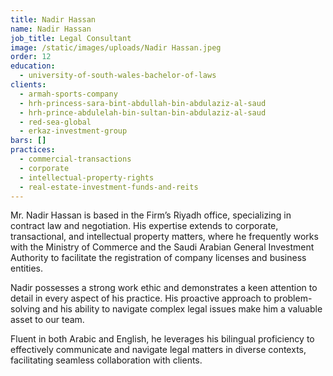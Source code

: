 ```yaml
---
title: Nadir Hassan
name: Nadir Hassan
job_title: Legal Consultant
image: /static/images/uploads/Nadir Hassan.jpeg
order: 12
education:
  - university-of-south-wales-bachelor-of-laws
clients:
  - armah-sports-company
  - hrh-princess-sara-bint-abdullah-bin-abdulaziz-al-saud
  - hrh-prince-abdulelah-bin-sultan-bin-abdulaziz-al-saud
  - red-sea-global
  - erkaz-investment-group
bars: []
practices:
  - commercial-transactions
  - corporate
  - intellectual-property-rights
  - real-estate-investment-funds-and-reits
---
```

Mr. Nadir Hassan is based in the Firm’s Riyadh office, specializing in contract law and negotiation. His expertise extends to corporate, transactional, and intellectual property matters, where he frequently works with the Ministry of Commerce and the Saudi Arabian General Investment Authority to facilitate the registration of company licenses and business entities.

Nadir possesses a strong work ethic and demonstrates a keen attention to detail in every aspect of his practice. His proactive approach to problem-solving and his ability to navigate complex legal issues make him a valuable asset to our team.

Fluent in both Arabic and English, he leverages his bilingual proficiency to effectively communicate and navigate legal matters in diverse contexts, facilitating seamless collaboration with clients.
